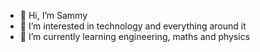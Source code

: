 - 👋 Hi, I’m Sammy
- 👀 I’m interested in technology and everything around it
- 🌱 I’m currently learning engineering, maths and physics


